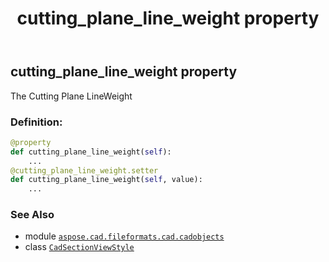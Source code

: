 ﻿---
title: cutting_plane_line_weight property
second_title: Aspose.CAD for Python via .NET API References
description: 
type: docs
weight: 210
url: /python-net/aspose.cad.fileformats.cad.cadobjects/cadsectionviewstyle/cutting_plane_line_weight/
is_root: false
---

## cutting_plane_line_weight property


The Cutting Plane LineWeight
### Definition:
```python
@property
def cutting_plane_line_weight(self):
    ...
@cutting_plane_line_weight.setter
def cutting_plane_line_weight(self, value):
    ...
```

### See Also
* module [`aspose.cad.fileformats.cad.cadobjects`](../../)
* class [`CadSectionViewStyle`](/cad/python-net/aspose.cad.fileformats.cad.cadobjects/cadsectionviewstyle)
